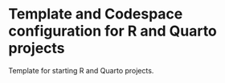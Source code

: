 # Template and Codespace configuration for R and Quarto projects
Template for starting R and Quarto projects.
